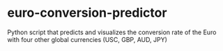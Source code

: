 # euro-conversion-predictor
Python script that predicts and visualizes the conversion rate of the Euro with four other global currencies (USC, GBP, AUD, JPY)

